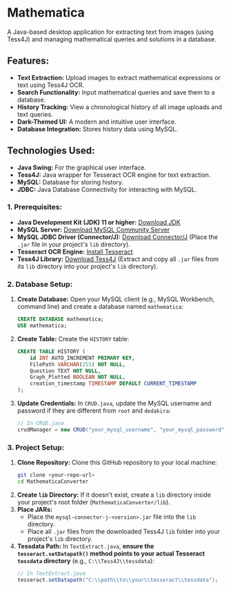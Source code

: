 # Mathematica

A Java-based desktop application for extracting text from images (using Tess4J) and managing mathematical queries and solutions in a database.

## Features:

* **Text Extraction:** Upload images to extract mathematical expressions or text using Tess4J OCR.
* **Search Functionality:** Input mathematical queries and save them to a database.
* **History Tracking:** View a chronological history of all image uploads and text queries.
* **Dark-Themed UI:** A modern and intuitive user interface.
* **Database Integration:** Stores history data using MySQL.

## Technologies Used:

* **Java Swing:** For the graphical user interface.
* **Tess4J:** Java wrapper for Tesseract OCR engine for text extraction.
* **MySQL:** Database for storing history.
* **JDBC:** Java Database Connectivity for interacting with MySQL.

### 1. Prerequisites:

* **Java Development Kit (JDK) 11 or higher:** [Download JDK](https://www.oracle.com/java/technologies/downloads/)
* **MySQL Server:** [Download MySQL Community Server](https://dev.mysql.com/downloads/mysql/)
* **MySQL JDBC Driver (Connector/J):** [Download Connector/J](https://dev.mysql.com/downloads/connector/j/) (Place the `.jar` file in your project's `lib` directory).
* **Tesseract OCR Engine:** [Install Tesseract](https://tesseract-ocr.github.io/tessdoc/Installation.html)
* **Tess4J Library:** [Download Tess4J](https://sourceforge.net/projects/tess4j/files/) (Extract and copy all `.jar` files from its `lib` directory into your project's `lib` directory).

### 2. Database Setup:

1.  **Create Database:** Open your MySQL client (e.g., MySQL Workbench, command line) and create a database named `mathematica`:
    ```sql
    CREATE DATABASE mathematica;
    USE mathematica;
    ```
2.  **Create Table:** Create the `HISTORY` table:
    ```sql
    CREATE TABLE HISTORY (
        id INT AUTO_INCREMENT PRIMARY KEY,
        FilePath VARCHAR(255) NOT NULL,
        Question TEXT NOT NULL,
        Graph_Plotted BOOLEAN NOT NULL,
        creation_timestamp TIMESTAMP DEFAULT CURRENT_TIMESTAMP
    );
    ```
3.  **Update Credentials:** In `CRUD.java`, update the MySQL username and password if they are different from `root` and `dedakira`:
    ```java
    // In CRUD.java
    crudManager = new CRUD("your_mysql_username", "your_mysql_password");
    ```

### 3. Project Setup:

1.  **Clone Repository:** Clone this GitHub repository to your local machine:
    ```bash
    git clone <your-repo-url>
    cd MathematicaConverter
    ```
2.  **Create `lib` Directory:** If it doesn't exist, create a `lib` directory inside your project's root folder (`MathematicaConverter/lib`).
3.  **Place JARs:**
    * Place the `mysql-connector-j-<version>.jar` file into the `lib` directory.
    * Place all `.jar` files from the downloaded Tess4J `lib` folder into your project's `lib` directory.
4.  **Tessdata Path:** In `TextExtract.java`, **ensure the `tesseract.setDatapath()` method points to your actual Tesseract `tessdata` directory** (e.g., `C:\\Tess4J\\tessdata`):
    ```java
    // In TextExtract.java
    tesseract.setDatapath("C:\\path\\to\\your\\tesseract\\tessdata");
    ```
